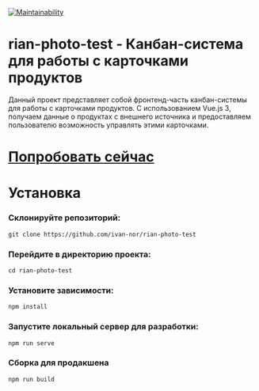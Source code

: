 [![Maintainability](https://api.codeclimate.com/v1/badges/b0a8f59fb3df68909b25/maintainability)](https://codeclimate.com/github/ivan-nor/rian-photo-test/maintainability)

# rian-photo-test - Канбан-система для работы с карточками продуктов

Данный проект представляет собой фронтенд-часть канбан-системы для работы с карточками продуктов. С использованием Vue.js 3, получаем данные о продуктах с внешнего источника и предоставляем пользователю возможность управлять этими карточками.

# [Попробовать сейчас](https://rian-photo-test.vercel.app/)


# Установка

### Склонируйте репозиторий:
```
git clone https://github.com/ivan-nor/rian-photo-test
```

### Перейдите в директорию проекта:
```
cd rian-photo-test
```

### Установите зависимости:
```
npm install
```

### Запустите локальный сервер для разработки:
```
npm run serve
```

### Сборка для продакшена
```
npm run build
```
